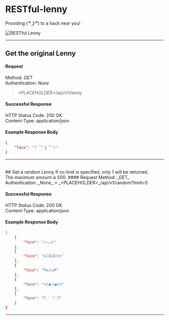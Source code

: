 # RESTful-lenny
Providing ( ͡° ͜ʖ ͡°) to a hack near you!

![RESTful Lenny](http://i.imgur.com/LzBTC4r.png)

---
## Get the original Lenny
#### Request
Method: _GET_<br>
Authentication: _None_
> _&lt;PLACEHOLDER&gt;_/api/v1/lenny

#### Successful Response
HTTP Status Code: 200 OK<br>
Content-Type: application/json

#### Example Response Body
```json
{
    "face": "( ͡° ͜ʖ ͡°)"
}
```
---
<br>
## Get a random Lenny
If no limit is specified, only 1 will be returned.<br>
The maximum amount is 500.
#### Request
Method: _GET_<br>
Authentication: _None_
> _&lt;PLACEHOLDER&gt;_/api/v1/random?limit=5

#### Successful Response
HTTP Status Code: 200 OK<br>
Content-Type: application/json

#### Example Response Body
```json
[
    {
        "face": "୨❍‸❍୧"
    },
    {
        "face": "ᕕ(ȍᗝȍ)ᕗ"
    },
    {
        "face": "ᖗx人xᖘ"
    },
    {
        "face": "ᕙ(◕ヮ◕)ᕗ"
    },
    {
        "face": "ʕ ﾟ ³ ﾟʔ"
    }
}
```
---